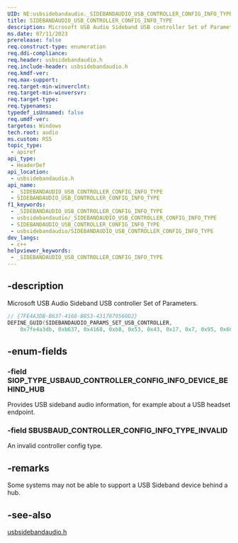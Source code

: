 ```yaml
---
UID: NE:usbsidebandaudio._SIDEBANDAUDIO_USB_CONTROLLER_CONFIG_INFO_TYPE
title: SIDEBANDAUDIO_USB_CONTROLLER_CONFIG_INFO_TYPE
description: Microsoft USB Audio Sideband USB controller Set of Parameters.
ms.date: 07/11/2023
prerelease: false
req.construct-type: enumeration
req.ddi-compliance: 
req.header: usbsidebandaudio.h
req.include-header: usbsidebandaudio.h
req.kmdf-ver: 
req.max-support: 
req.target-min-winverclnt: 
req.target-min-winversvr: 
req.target-type: 
req.typenames: 
typedef_isUnnamed: false
req.umdf-ver: 
targetos: Windows
tech.root: audio
ms.custom: RS5
topic_type:
 - apiref
api_type:
 - HeaderDef
api_location:
 - usbsidebandaudio.h
api_name:
 - _SIDEBANDAUDIO_USB_CONTROLLER_CONFIG_INFO_TYPE
 - SIDEBANDAUDIO_USB_CONTROLLER_CONFIG_INFO_TYPE
f1_keywords:
 - _SIDEBANDAUDIO_USB_CONTROLLER_CONFIG_INFO_TYPE
 - usbsidebandaudio/_SIDEBANDAUDIO_USB_CONTROLLER_CONFIG_INFO_TYPE
 - SIDEBANDAUDIO_USB_CONTROLLER_CONFIG_INFO_TYPE
 - usbsidebandaudio/SIDEBANDAUDIO_USB_CONTROLLER_CONFIG_INFO_TYPE
dev_langs:
 - c++
helpviewer_keywords:
 - _SIDEBANDAUDIO_USB_CONTROLLER_CONFIG_INFO_TYPE
---
```


## -description

Microsoft USB Audio Sideband USB controller Set of Parameters.

```cpp
// {7FE4A3DB-B637-4168-B853-4317079560D2}
DEFINE_GUID(SIDEBANDAUDIO_PARAMS_SET_USB_CONTROLLER,
    0x7fe4a3db, 0xb637, 0x4168, 0xb8, 0x53, 0x43, 0x17, 0x7, 0x95, 0x60, 0xd2);
```

## -enum-fields

### -field SIOP_TYPE_USBAUD_CONTROLLER_CONFIG_INFO_DEVICE_BEHIND_HUB

Provides USB sideband audio information, for example about a USB headset endpoint.

### -field SBUSBAUD_CONTROLLER_CONFIG_INFO_TYPE_INVALID

An invalid controller config type.

## -remarks

Some systems may not be able to support a USB Sideband device behind a hub.

## -see-also

[usbsidebandaudio.h](index.md)
